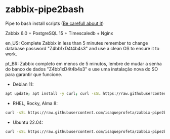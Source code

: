 # zabbix-pipe2bash

Pipe to bash install scripts ([Be carefull about it](https://0x46.net/thoughts/2019/04/27/piping-curl-to-shell/))

Zabbix 6.0 + PostgreSQL 15 + Timescaledb + Nginx 

en_US: Complete Zabbix in less than 5 minutes remember to change database password "Z4bb1xD4t4b4s3" and use a clean OS to ensure it to work.

pt_BR: Zabbix completo em menos de 5 minutos, lembre de mudar a senha do banco de dados "Z4bb1xD4t4b4s3" e use uma instalação nova do SO para garantir que funcione.

- Debian 11:

```sh
apt update; apt install -y curl; curl -sSL https://raw.githubusercontent.com/isaqueprofeta/zabbix-pipe2bash/main/zbx60_bullseye_pgtdb_nginx.sh | bash -s Z4bb1xD4t4b4s3
```

- RHEL, Rocky, Alma 8:

```sh
curl -sSL https://raw.githubusercontent.com/isaqueprofeta/zabbix-pipe2bash/main/zbx60_rh8_pgtdb_nginx.sh | bash -s Z4bb1xD4t4b4s3
```

- Ubuntu 22.04:

```sh
curl -sSL https://raw.githubusercontent.com/isaqueprofeta/zabbix-pipe2bash/main/zbx60_jammy_pgtdb_nginx.sh | bash -s M1nh4S3NH4D0BancoD3D4d05
```
